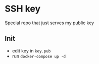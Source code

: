 # SSH key

Special repo that just serves my public key

## Init
- edit key in `key.pub`
- run `docker-compose up -d`
